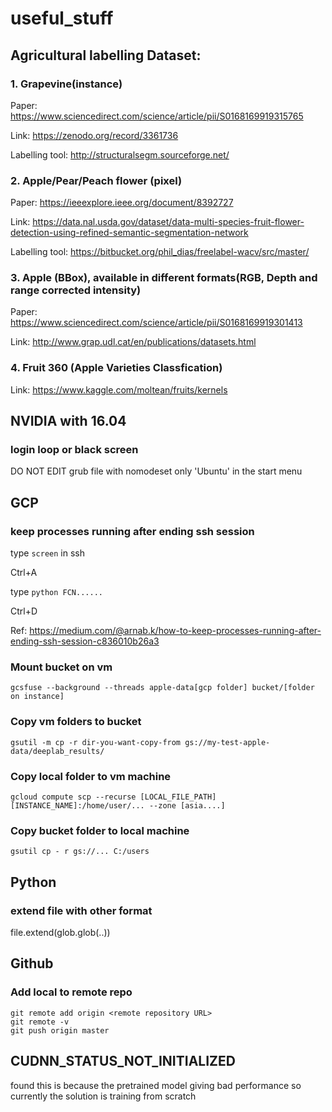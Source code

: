 # useful_stuff

## Agricultural labelling Dataset:

### 1. Grapevine(instance)

Paper: https://www.sciencedirect.com/science/article/pii/S0168169919315765

Link: https://zenodo.org/record/3361736

Labelling tool: http://structuralsegm.sourceforge.net/

### 2. Apple/Pear/Peach flower (pixel)

Paper: https://ieeexplore.ieee.org/document/8392727

Link: https://data.nal.usda.gov/dataset/data-multi-species-fruit-flower-detection-using-refined-semantic-segmentation-network

Labelling tool: https://bitbucket.org/phil_dias/freelabel-wacv/src/master/

### 3. Apple (BBox), available in different formats(RGB, Depth and range corrected intensity)

Paper: https://www.sciencedirect.com/science/article/pii/S0168169919301413

Link: http://www.grap.udl.cat/en/publications/datasets.html
### 4. Fruit 360 (Apple Varieties Classfication)

Link: https://www.kaggle.com/moltean/fruits/kernels

## NVIDIA with 16.04
### login loop or black screen

DO NOT EDIT grub file with nomodeset only 'Ubuntu' in the start menu

## GCP
### keep processes running after ending ssh session 

type ```screen``` in ssh

Ctrl+A

type ```python FCN......```

Ctrl+D

Ref: https://medium.com/@arnab.k/how-to-keep-processes-running-after-ending-ssh-session-c836010b26a3

### Mount bucket on vm
```
gcsfuse --background --threads apple-data[gcp folder] bucket/[folder on instance]
```

### Copy vm folders to bucket
```
gsutil -m cp -r dir-you-want-copy-from gs://my-test-apple-data/deeplab_results/
```

### Copy local folder to vm machine

```
gcloud compute scp --recurse [LOCAL_FILE_PATH] [INSTANCE_NAME]:/home/user/... --zone [asia....]
```

### Copy bucket folder to local machine
```
gsutil cp - r gs://... C:/users
```

## Python
### extend file with other format
file.extend(glob.glob(..))


## Github
### Add local to remote repo
```
git remote add origin <remote repository URL>
git remote -v
git push origin master
```
## CUDNN_STATUS_NOT_INITIALIZED

found this is because the pretrained model giving bad performance so currently the solution is training from scratch

